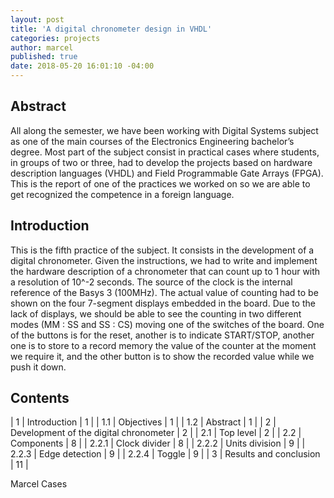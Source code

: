 ```yaml
---
layout: post
title: 'A digital chronometer design in VHDL'
categories: projects
author: marcel
published: true
date: 2018-05-20 16:01:10 -04:00
---
```


## Abstract
All along the semester, we have been working with Digital Systems subject as one of the main courses of the Electronics Engineering bachelor’s degree. Most part of the subject consist in practical cases where students, in groups of two or three, had to develop the projects based on hardware description languages (VHDL) and Field Programmable Gate Arrays (FPGA).
This is the report of one of the practices we worked on so we are able to get recognized the competence in a foreign language.

## Introduction
This is the fifth practice of the subject. It consists in the development of a digital chronometer. Given the instructions, we had to write and implement the hardware description of a chronometer that can count up to 1 hour with a resolution of 10^-2 seconds. The source of the clock is the internal reference of the Basys 3 (100MHz). The actual value of counting had to be shown on the four 7-segment displays embedded in the board. Due to the lack of displays, we should be able to see the counting in two different modes (MM : SS and SS : CS) moving one of the switches of the board. One of the buttons is for the reset, another is to indicate START/STOP, another one is to store to a record memory the value of the counter at the moment we require it, and the other button is to show the recorded value while we push it down.

## Contents
| 1     | Introduction                           |  1 |
| 1.1   | Objectives                             |  1 |
| 1.2   | Abstract                               |  1 |
| 2     | Development of the digital chronometer |  2 |
| 2.1   | Top level                              |  2 |
| 2.2   | Components                             |  8 |
| 2.2.1 | Clock divider                          |  8 |
| 2.2.2 | Units division                         |  9 |
| 2.2.3 | Edge detection                         |  9 |
| 2.2.4 | Toggle                                 |  9 |
| 3     | Results and conclusion                 | 11 |




Marcel Cases

